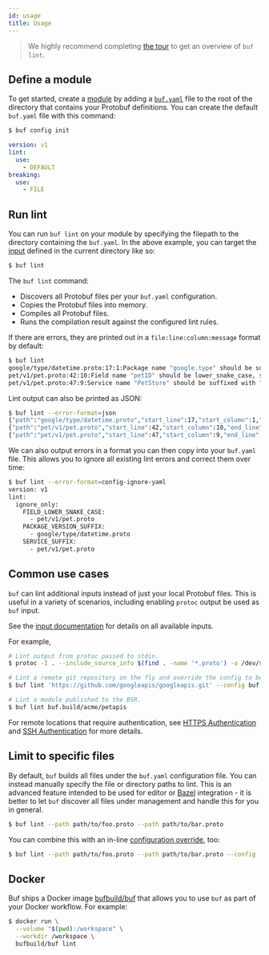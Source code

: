 ```yaml
---
id: usage
title: Usage
---
```


> We highly recommend completing [the tour](../tour/lint-your-api.md) to get an overview of
> `buf lint`.

## Define a module

To get started, create a [module](../bsr/overview.md#module) by adding a [`buf.yaml`](../configuration/v1/buf-yaml.md)
file to the root of the directory that contains your Protobuf definitions. You can create the default `buf.yaml`
file with this command:

```sh
$ buf config init
```

```yaml title="buf.yaml"
version: v1
lint:
  use:
    - DEFAULT
breaking:
  use:
    - FILE
```

## Run lint

You can run `buf lint` on your module by specifying the filepath to the directory containing the `buf.yaml`.
In the above example, you can target the [input](../reference/inputs.md) defined in the current directory like so:

```sh
$ buf lint
```

The `buf lint` command:

  - Discovers all Protobuf files per your `buf.yaml` configuration.
  - Copies the Protobuf files into memory.
  - Compiles all Protobuf files.
  - Runs the compilation result against the configured lint rules.

If there are errors, they are printed out in a `file:line:column:message` format by default:

```sh
$ buf lint
google/type/datetime.proto:17:1:Package name "google.type" should be suffixed with a correctly formed version, such as "google.type.v1".
pet/v1/pet.proto:42:10:Field name "petID" should be lower_snake_case, such as "pet_id".
pet/v1/pet.proto:47:9:Service name "PetStore" should be suffixed with "Service".
```

Lint output can also be printed as JSON:

```sh
$ buf lint --error-format=json
{"path":"google/type/datetime.proto","start_line":17,"start_column":1,"end_line":17,"end_column":21,"type":"PACKAGE_VERSION_SUFFIX","message":"Package name \"google.type\" should be suffixed with a correctly formed version, such as \"google.type.v1\"."}
{"path":"pet/v1/pet.proto","start_line":42,"start_column":10,"end_line":42,"end_column":15,"type":"FIELD_LOWER_SNAKE_CASE","message":"Field name \"petID\" should be lower_snake_case, such as \"pet_id\"."}
{"path":"pet/v1/pet.proto","start_line":47,"start_column":9,"end_line":47,"end_column":17,"type":"SERVICE_SUFFIX","message":"Service name \"PetStore\" should be suffixed with \"Service\"."}
```

We can also output errors in a format you can then copy into your `buf.yaml` file. This
allows you to ignore all existing lint errors and correct them over time:

```sh
$ buf lint --error-format=config-ignore-yaml
version: v1
lint:
  ignore_only:
    FIELD_LOWER_SNAKE_CASE:
      - pet/v1/pet.proto
    PACKAGE_VERSION_SUFFIX:
      - google/type/datetime.proto
    SERVICE_SUFFIX:
      - pet/v1/pet.proto
```

## Common use cases

`buf` can lint additional inputs instead of just your local Protobuf files. This is useful in a
variety of scenarios, including enabling `protoc` output be used as `buf` input.

See the [input documentation](../reference/inputs.md) for details on all available inputs.

For example,

```sh
# Lint output from protoc passed to stdin.
$ protoc -I . --include_source_info $(find . -name '*.proto') -o /dev/stdout | buf lint -

# Lint a remote git repository on the fly and override the config to be your local config file.
$ buf lint 'https://github.com/googleapis/googleapis.git' --config buf.yaml

# Lint a module published to the BSR.
$ buf lint buf.build/acme/petapis
```

For remote locations that require authentication, see [HTTPS Authentication](../reference/inputs.md#https)
and [SSH Authentication](../reference/inputs.md#ssh) for more details.

## Limit to specific files

By default, `buf` builds all files under the `buf.yaml` configuration file. You can instead
manually specify the file or directory paths to lint. This is an advanced feature intended to be
used for editor or [Bazel](/build/build-systems/bazel.md) integration - it is better to let `buf` discover
all files under management and handle this for you in general.

```sh
$ buf lint --path path/to/foo.proto --path path/to/bar.proto
```

You can combine this with an in-line [configuration override](../configuration/overview.md#configuration-override), too:

```sh
$ buf lint --path path/to/foo.proto --path path/to/bar.proto --config '{"lint":{"use":["BASIC"]}}'
```

## Docker

Buf ships a Docker image [bufbuild/buf](https://hub.docker.com/r/bufbuild/buf) that allows
you to use `buf` as part of your Docker workflow. For example:

```sh
$ docker run \
  --volume "$(pwd):/workspace" \
  --workdir /workspace \
  bufbuild/buf lint
```
